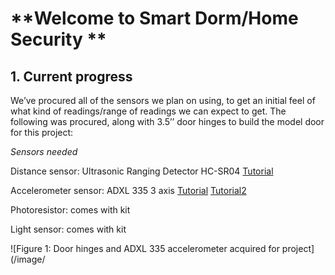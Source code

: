 # **Welcome to Smart Dorm/Home Security **

## 1. Current progress

We’ve procured all of the sensors we plan on using, to get an initial feel of what kind of readings/range of readings we can expect to get. The following was procured, along with 3.5’’ door hinges to build the model door for this project:

*Sensors needed*

Distance sensor: Ultrasonic Ranging Detector HC-SR04 [Tutorial](https://thepihut.com/blogs/raspberry-pi-tutorials/hc-sr04-ultrasonic-range-sensor-on-the-raspberry-pi)

Accelerometer sensor: ADXL 335 3 axis [Tutorial](https://www.abelectronics.co.uk/kb/article/28/adc-differential-pi-with-adxl335-accelerometer) [Tutorial2](https://www.abelectronics.co.uk/kb/article/28/adc-differential-pi-with-adxl335-accelerometer)

Photoresistor: comes with kit

Light sensor: comes with kit

![Figure 1: Door hinges and ADXL 335 accelerometer acquired for project](/image/
